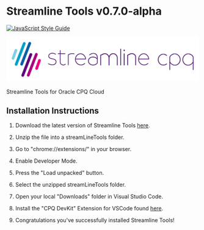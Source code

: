 # Streamline Tools v0.7.0-alpha

[![JavaScript Style Guide](https://img.shields.io/badge/code_style-standard-brightgreen.svg)](https://standardjs.com)

![Logo](SLCPQ_LOGO_SITE.png)

Streamline Tools for Oracle CPQ Cloud

## Installation Instructions

1) Download the latest version of Streamline Tools [here](https://github.com/loganbek/streamlineTools/releases).

2) Unzip the file into a streamLineTools folder.

3) Go to "chrome://extensions/" in your browser.

4) Enable Developer Mode.

5) Press the "Load unpacked" button.

6) Select the unzipped streamLineTools folder.

7) Open your local "Downloads" folder in Visual Studio Code.

8) Install the "CPQ DevKit" Extension for VSCode found [here](https://marketplace.visualstudio.com/items?itemName=CPQConsultant.cpq-devkit-o).

9) Congratulations you've successfully installed Streamline Tools!

<!-- 9) Enable the Native File System API via [chrome://flags#native-file-system-api](chrome://flags#native-file-system-api) flag. TODO: may be able to remove this -->

<!-- ### Windows Installation

- Ensure you have downloaded and installed git [here](https://git-scm.com/download/win) -->

<!-- ## TroublShooting Steps

1) Hard Refresh/Clear Cache

Ctrl + Shift + R
Cmd + Shift + R -->

<!-- ## Development

- run `standard | snazzy` to lint. -->